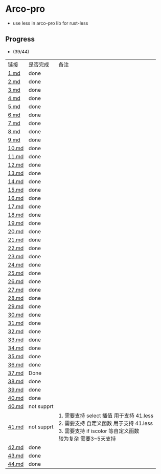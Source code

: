 # Arco-pro

* use less in arco-pro lib for rust-less

## Progress

* (39/44)

<table>
<tr>
<td>
链接
</td>
<td>
是否完成
</td>
<td>
备注
</td>
</tr>

<tr>
<td>
<a href="./1.md">1.md</a>
</td>
<td>
done
</td>
<td>
</td>
</tr>

<tr>
<td>
<a href="./2.md">2.md</a>
</td>
<td>
done
</td>
<td>
</td>
</tr>

<tr>
<td>
<a href="./3.md">3.md</a>
</td>
<td>
done
</td>
<td>
</td>
</tr>

<tr>
<td>
<a href="./4.md">4.md</a>
</td>
<td>
done
</td>
<td>
</td>
</tr>

<tr>
<td>
<a href="./5.md">5.md</a>
</td>
<td>
done
</td>
<td>
</td>
</tr>


<tr>
<td>
<a href="./6.md">6.md</a>
</td>
<td>
done
</td>
<td>
</td>
</tr>

<tr>
<td>
<a href="./7.md">7.md</a>
</td>
<td>
done
</td>
<td>
</td>
</tr>

<tr>
<td>
<a href="./8.md">8.md</a>
</td>
<td>
done
</td>
<td>
</td>
</tr>

<tr>
<td>
<a href="./9.md">9.md</a>
</td>
<td>
done
</td>
<td>
</td>
</tr>

<tr>
<td>
<a href="./10.md">10.md</a>
</td>
<td>
done
</td>
<td>
</td>
</tr>

<tr>
<td>
<a href="./11.md">11.md</a>
</td>
<td>
done
</td>
<td>
</td>
</tr>

<tr>
<td>
<a href="./12.md">12.md</a>
</td>
<td>
done
</td>
<td>
</td>
</tr>

<tr>
<td>
<a href="./13.md">13.md</a>
</td>
<td>
done
</td>
<td>
</td>
</tr>

<tr>
<td>
<a href="./14.md">14.md</a>
</td>
<td>
done
</td>
<td>
</td>
</tr>

<tr>
<td>
<a href="./15.md">15.md</a>
</td>
<td>
done
</td>
<td>
</td>
</tr>

<tr>
<td>
<a href="./16.md">16.md</a>
</td>
<td>
done
</td>
<td>
</td>
</tr>



<tr>
<td>
<a href="./17.md">17.md</a>
</td>
<td>
done
</td>
<td>
</td>
</tr>


<tr>
<td>
<a href="./18.md">18.md</a>
</td>
<td>
done
</td>
<td>
</td>
</tr>


<tr>
<td>
<a href="./19.md">19.md</a>
</td>
<td>
done
</td>
<td>
</td>
</tr>

<tr>
<td>
<a href="./20.md">20.md</a>
</td>
<td>
done
</td>
<td>
</td>
</tr>

<tr>
<td>
<a href="./21.md">21.md</a>
</td>
<td>
done
</td>
<td>
</td>
</tr>

<tr>
<td>
<a href="./22.md">22.md</a>
</td>
<td>
done
</td>
<td>
</td>
</tr>

<tr>
<td>
<a href="./23.md">23.md</a>
</td>
<td>
done
</td>
<td>
</td>
</tr>

<tr>
<td>
<a href="./24.md">24.md</a>
</td>
<td>
done
</td>
<td>
</td>
</tr>

<tr>
<td>
<a href="./25.md">25.md</a>
</td>
<td>
done
</td>
<td>
</td>
</tr>

<tr>
<td>
<a href="./26.md">26.md</a>
</td>
<td>
done
</td>
<td>
</td>
</tr>

<tr>
<td>
<a href="./27.md">27.md</a>
</td>
<td>
done
</td>
<td>
</td>
</tr>

<tr>
<td>
<a href="./28.md">28.md</a>
</td>
<td>
done
</td>
<td>
</td>
</tr>

<tr>
<td>
<a href="./29.md">29.md</a>
</td>
<td>
done
</td>
<td>
</td>
</tr>

<tr>
<td>
<a href="./30.md">30.md</a>
</td>
<td>
done
</td>
<td>
</td>
</tr>

<tr>
<td>
<a href="./31.md">31.md</a>
</td>
<td>
done
</td>
<td>
</td>
</tr>

<tr>
<td>
<a href="./32.md">32.md</a>
</td>
<td>
done
</td>
<td>
</td>
</tr>

<tr>
<td>
<a href="./33.md">33.md</a>
</td>
<td>
done
</td>
<td>
</td>
</tr>

<tr>
<td>
<a href="./34.md">34.md</a>
</td>
<td>
done
</td>
<td>
</td>
</tr>

<tr>
<td>
<a href="./35.md">35.md</a>
</td>
<td>
done
</td>
<td>
</td>
</tr>

<tr>
<td>
<a href="./36.md">36.md</a>
</td>
<td>
done
</td>
<td>
</td>
</tr>


<tr>
<td>
<a href="./37.md">37.md</a>
</td>
<td>
Done
</td>
<td>
</td>
</tr>

<tr>
<td>
<a href="./38.md">38.md</a>
</td>
<td>
done
</td>
<td>
</td>
</tr>

<tr>
<td>
<a href="./39.md">39.md</a>
</td>
<td>
done
</td>
<td>
</td>
</tr>

<tr>
<td>
<a href="./40.md">40.md</a>
</td>
<td>
done
</td>
<td>
</td>
</tr>

<tr>
<td>
<a href="./40.md">40.md</a>
</td>
<td>
not supprt
</td>
<td>
</td>
</tr>

<tr>
<td>
<a href="./41.md">41.md</a>
</td>
<td>
not supprt
</td>
<td>
1. 需要支持 select 插值 用于支持 41.less<br/>
2. 需要支持 自定义函数 用于支持 41.less<br/>
3. 需要支持 if iscolor 等自定义函数<br/>
较为复杂 需要3~5天支持
</td>
</tr>

<tr>
<td>
<a href="./42.md">42.md</a>
</td>
<td>
done
</td>
<td>
</td>
</tr>

<tr>
<td>
<a href="./43.md">43.md</a>
</td>
<td>
done
</td>
<td>
</td>
</tr>

<tr>
<td>
<a href="./44.md">44.md</a>
</td>
<td>
done
</td>
<td>
</td>
</tr>

</table>